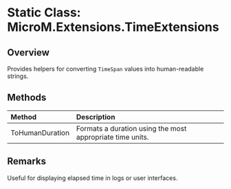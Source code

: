 # Static Class: MicroM.Extensions.TimeExtensions

## Overview
Provides helpers for converting `TimeSpan` values into human-readable strings.

## Methods
| Method | Description |
|:--|:--|
| ToHumanDuration | Formats a duration using the most appropriate time units. |

## Remarks
Useful for displaying elapsed time in logs or user interfaces.
